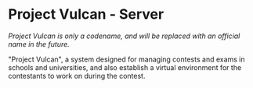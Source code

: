 # Project Vulcan - Server

_Project Vulcan is only a codename, and will be replaced with an official name in the future._

"Project Vulcan", a system designed for managing contests and exams in schools and universities, and also establish a virtual environment for the contestants to work on during the contest.
